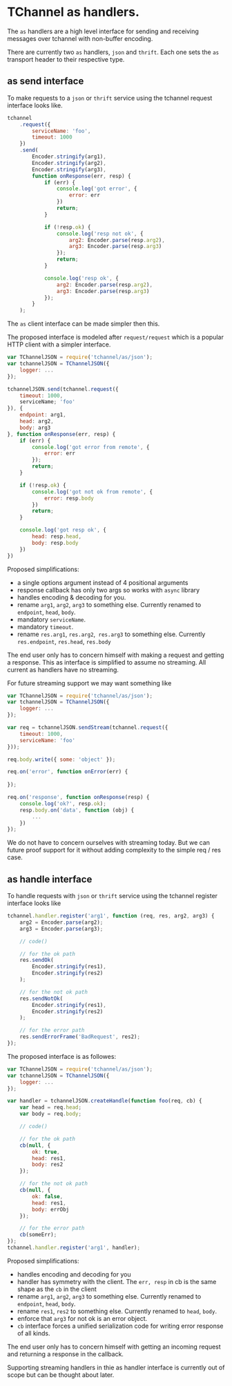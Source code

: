 # TChannel as handlers.

The `as` handlers are a high level interface for sending
and receiving messages over tchannel with non-buffer encoding.

There are currently two `as` handlers, `json` and `thrift`. 
Each one sets the `as` transport header to their respective type.

## as send interface

To make requests to a `json` or `thrift` service using the
tchannel request interface looks like.

```js
tchannel
    .request({
        serviceName: 'foo',
        timeout: 1000
    })
    .send(
        Encoder.stringify(arg1),
        Encoder.stringify(arg2),
        Encoder.stringify(arg3),
        function onResponse(err, resp) {
            if (err) {
                console.log('got error', {
                    error: err
                })
                return;
            }

            if (!resp.ok) {
                console.log('resp not ok', {
                    arg2: Encoder.parse(resp.arg2),
                    arg3: Encoder.parse(resp.arg3)
                });
                return;
            }

            console.log('resp ok', {
                arg2: Encoder.parse(resp.arg2),
                arg3: Encoder.parse(resp.arg3)
            });
        }
    );
```

The `as` client interface can be made simpler then this.

The proposed interface is modeled after `request/request` which
is a popular HTTP client with a simpler interface.

```js
var TChannelJSON = require('tchannel/as/json');
var tchannelJSON = TChannelJSON({
    logger: ...
});

tchannelJSON.send(tchannel.request({
    timeout: 1000,
    serviceName; 'foo'
}), {
    endpoint: arg1,
    head: arg2,
    body: arg3
}, function onResponse(err, resp) {
    if (err) {
        console.log('got error from remote', {
            error: err
        });
        return;
    }

    if (!resp.ok) {
        console.log('got not ok from remote', {
            error: resp.body
        })
        return;
    }

    console.log('got resp ok', {
        head: resp.head,
        body: resp.body
    })
})
```

Proposed simplifications: 

 - a single options argument instead of 4 positional arguments
 - response callback has only two args so works with `async` library
 - handles encoding & decoding for you.
 - rename `arg1`, `arg2`, `arg3` to something else. Currently
    renamed to `endpoint`, `head`, `body`.
 - mandatory `serviceName`.
 - mandatory `timeout`.
 - rename `res.arg1`, `res.arg2`,` res.arg3` to something else.
    Currently `res.endpoint`, `res.head`, `res.body`

The end user only has to concern himself with making a request
and getting a response. This as interface is simplified to 
assume no streaming. All current as handlers have no streaming.

For future streaming support we may want something like

```js
var TChannelJSON = require('tchannel/as/json');
var tchannelJSON = TChannelJSON({
    logger: ...
});

var req = tchannelJSON.sendStream(tchannel.request({
    timeout: 1000,
    serviceName: 'foo'
}));

req.body.write({ some: 'object' });

req.on('error', function onError(err) {
    
});

req.on('response', function onResponse(resp) {
    console.log('ok?', resp.ok);
    resp.body.on('data', function (obj) {
        ...
    })
});
```

We do not have to concern ourselves with streaming today. But
we can future proof support for it without adding complexity to
the simple req / res case.

## as handle interface

To handle requests with `json` or `thrift` service using the
tchannel register interface looks like

```js
tchannel.handler.register('arg1', function (req, res, arg2, arg3) {
    arg2 = Encoder.parse(arg2);
    arg3 = Encoder.parse(arg3);

    // code()

    // for the ok path
    res.sendOk(
        Encoder.stringify(res1),
        Encoder.stringify(res2)
    );

    // for the not ok path
    res.sendNotOk(
        Encoder.stringify(res1),
        Encoder.stringify(res2)
    );

    // for the error path
    res.sendErrorFrame('BadRequest', res2);
});
```

The proposed interface is as followes:

```js
var TChannelJSON = require('tchannel/as/json');
var tchannelJSON = TChannelJSON({
    logger: ...
});

var handler = tchannelJSON.createHandle(function foo(req, cb) {
    var head = req.head;
    var body = req.body;

    // code()

    // for the ok path
    cb(null, {
        ok: true,
        head: res1,
        body: res2
    });

    // for the not ok path
    cb(null, {
        ok: false,
        head: res1,
        body: errObj
    });

    // for the error path
    cb(someErr);
});
tchannel.handler.register('arg1', handler);
```

Proposed simplifications:

 - handles encoding and decoding for you
 - handler has symmetry with the client. The `err, resp` in cb
    is the same shape as the `cb` in the client
 - rename `arg1`, `arg2`, `arg3` to something else. Currently
    renamed to `endpoint`, `head`, `body`.
 - rename `res1`, `res2` to something else. Currently
    renamed to `head`, `body`.
 - enforce that `arg3` for not ok is an error object.
 - `cb` interface forces a unified serialization code for writing
    error response of all kinds.

The end user only has to concern himself with getting an incoming
request and returning a response in the callback.

Supporting streaming handlers in thie as handler interface is
currently out of scope but can be thought about later.

